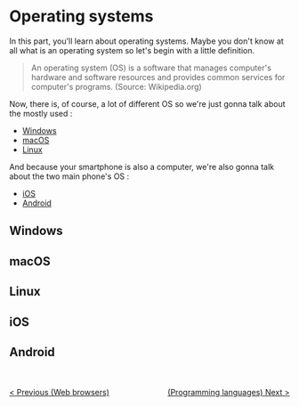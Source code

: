 # Operating systems

In this part, you'll learn about operating systems. Maybe you don't know at all what is an operating system so let's begin with a little definition.

> An operating system (OS) is a software that manages computer's hardware and software resources and provides common services for computer's programs. (Source: Wikipedia.org)

Now, there is, of course, a lot of different OS so we're just gonna talk about the mostly used :
* [Windows](#windows)
* [macOS](#macos)
* [Linux](#linux)

And because your smartphone is also a computer, we're also gonna talk about the two main phone's OS :

* [iOS](#ios)
* [Android](#android)

## Windows



## macOS



## Linux



## iOS



## Android



<br/><br/>
<span style="float:left">[< Previous (Web browsers)](../WebBrowsers)</span><span style="float:right">[(Programming languages) Next >](../ProgrammingLanguages)</span>

